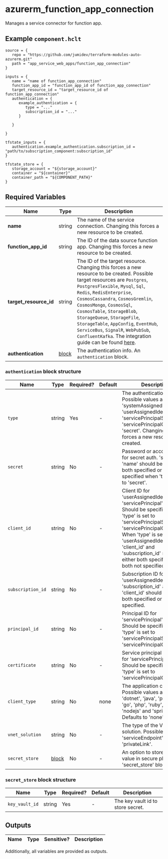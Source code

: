 # azurerm_function_app_connection

Manages a service connector for function app.

## Example `component.hclt`

```hcl
source = {
   repo = "https://github.com/jumidev/terraform-modules-auto-azurerm.git" 
   path = "app_service_web_apps/function_app_connection" 
}

inputs = {
   name = "name of function_app_connection" 
   function_app_id = "function_app_id of function_app_connection" 
   target_resource_id = "target_resource_id of function_app_connection" 
   authentication = {
      example_authentication = {
         type = "..."   
         subscription_id = "..."   
      }
  
   }
 
}

tfstate_inputs = {
   authentication.example_authentication.subscription_id = "path/to/subscription_component:subscription_id" 
}

tfstate_store = {
   storage_account = "${storage_account}" 
   container = "${container}" 
   container_path = "${COMPONENT_PATH}" 
}

```

## Required Variables

| Name | Type |  Description |
| ---- | --------- |  ----------- |
| **name** | string |  The name of the service connection. Changing this forces a new resource to be created. | 
| **function_app_id** | string |  The ID of the data source function app. Changing this forces a new resource to be created. | 
| **target_resource_id** | string |  The ID of the target resource. Changing this forces a new resource to be created. Possible target resources are `Postgres`, `PostgresFlexible`, `Mysql`, `Sql`, `Redis`, `RedisEnterprise`, `CosmosCassandra`, `CosmosGremlin`, `CosmosMongo`, `CosmosSql`, `CosmosTable`, `StorageBlob`, `StorageQueue`, `StorageFile`, `StorageTable`, `AppConfig`, `EventHub`, `ServiceBus`, `SignalR`, `WebPubSub`, `ConfluentKafka`. The integration guide can be found [here](https://learn.microsoft.com/en-us/azure/service-connector/how-to-integrate-postgres). | 
| **authentication** | [block](#authentication-block-structure) |  The authentication info. An `authentication` block. | 

### `authentication` block structure

| Name | Type | Required? | Default | Description |
| ---- | ---- | --------- | ------- | ----------- |
| `type` | string | Yes | - | The authentication type. Possible values are 'systemAssignedIdentity', 'userAssignedIdentity', 'servicePrincipalSecret', 'servicePrincipalCertificate', 'secret'. Changing this forces a new resource to be created. |
| `secret` | string | No | - | Password or account key for secret auth. 'secret' and 'name' should be either both specified or both not specified when 'type' is set to 'secret'. |
| `client_id` | string | No | - | Client ID for 'userAssignedIdentity' or 'servicePrincipal' auth. Should be specified when 'type' is set to 'servicePrincipalSecret' or 'servicePrincipalCertificate'. When 'type' is set to 'userAssignedIdentity', 'client_id' and 'subscription_id' should be either both specified or both not specified. |
| `subscription_id` | string | No | - | Subscription ID for 'userAssignedIdentity'. 'subscription_id' and 'client_id' should be either both specified or both not specified. |
| `principal_id` | string | No | - | Principal ID for 'servicePrincipal' auth. Should be specified when 'type' is set to 'servicePrincipalSecret' or 'servicePrincipalCertificate'. |
| `certificate` | string | No | - | Service principal certificate for 'servicePrincipal' auth. Should be specified when 'type' is set to 'servicePrincipalCertificate'. |
| `client_type` | string | No | none | The application client type. Possible values are 'none', 'dotnet', 'java', 'python', 'go', 'php', 'ruby', 'django', 'nodejs' and 'springBoot'. Defaults to 'none'. |
| `vnet_solution` | string | No | - | The type of the VNet solution. Possible values are 'serviceEndpoint', 'privateLink'. |
| `secret_store` | [block](#authentication-block-structure) | No | - | An option to store secret value in secure place. An 'secret_store' block. |

### `secret_store` block structure

| Name | Type | Required? | Default | Description |
| ---- | ---- | --------- | ------- | ----------- |
| `key_vault_id` | string | Yes | - | The key vault id to store secret. |



## Outputs

| Name | Type | Sensitive? | Description |
| ---- | ---- | --------- | --------- |

Additionally, all variables are provided as outputs.
